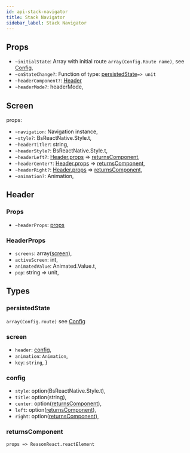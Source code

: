 ```yaml
---
id: api-stack-navigator
title: Stack Navigator
sidebar_label: Stack Navigator
---
```


## Props

* `~initialState`: Array with initial route `array(Config.Route name)`, see [Config](get-started.html#usage),
* `~onStateChange?`: Function of type: [persistedState](api-stack-navigator.html#persistedstate)`=> unit`
* `~headerComponent?`: [Header](api-stack-navigator.html#header)
* `~headerMode?`: headerMode,

## Screen

props:

* `~navigation`: Navigation instance,
* `~style?`: BsReactNative.Style.t,
* `~headerTitle?`: string,
* `~headerStyle?`: BsReactNative.Style.t,
* `~headerLeft?`: [Header.props](api-stack-navigator.html#header) => [returnsComponent](api-stack-navigator.html#returnscomponent),
* `~headerCenter?`: [Header.props](api-stack-navigator.html#header) => [returnsComponent](api-stack-navigator.html#returnscomponent),
* `~headerRight?`: [Header.props](api-stack-navigator.html#header) => [returnsComponent](api-stack-navigator.html#returnscomponent),
* `~animation?`: Animation,

## Header

### Props

* `~headerProps`: [props](api-stack-navigator.html#headerprops)

### HeaderProps

* `screens`: array([screen](api-stack-navigator.html#screen)),
* `activeScreen`: int,
* `animatedValue`: Animated.Value.t,
* `pop`: string => unit,

## Types

### persistedState

`array(Config.route)` see [Config](get-started.html#usage)

### screen

* `header`: [config](api-stack-navigator.html#config),
* `animation`: `Animation`,
* `key`: `string`,
  }

### config

* `style`: option(BsReactNative.Style.t),
* `title`: option(string),
* `center`: option([returnsComponent](api-stack-navigator.html#returnscomponent)),
* `left`: option([returnsComponent](api-stack-navigator.html#returnscomponent)),
* `right`: option([returnsComponent](api-stack-navigator.html#returnscomponent)),

### returnsComponent

`props => ReasonReact.reactElement`
